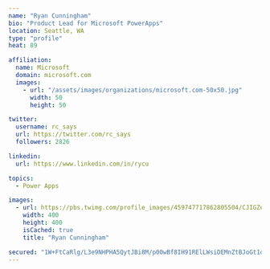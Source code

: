```yaml
---
name: "Ryan Cunningham"
bio: "Product Lead for Microsoft PowerApps"
location: Seattle, WA
type: "profile"
heat: 89

affiliation:
  name: Microsoft
  domain: microsoft.com
  images:
    - url: "/assets/images/organizations/microsoft.com-50x50.jpg"
      width: 50
      height: 50

twitter:
  username: rc_says
  url: https://twitter.com/rc_says
  followers: 2826

linkedin:
  url: https://www.linkedin.com/in/rycu

topics:
  - Power Apps

images:
  - url: https://pbs.twimg.com/profile_images/459747717862805504/CJIGZejd_400x400.png
    width: 400
    height: 400
    isCached: true
    title: "Ryan Cunningham"

secured: "1W+FtCaRlg/L3e9NHPHA5QytJBi8M/p00wBf8IH91RElLWsiDEMnZtBJoGt1oe83/SPghv+v4bNNgIeeLnipA2ECdL9bP6C7+u+rsT9BwFV10mnv9I3ydcQF5tXo5cSGF/1e+HaKB+7yaaky7gLUektbVKJ5s1OYNBGA0N2SfNqD6zU6NwJdJJ2B3BoI+bEMLjH8ycdfHu3bNn+i5ZY35jbi/XbQyrw2+CTT8JIAA2To/Nu7Hly4r6xpWVaz4u16MBWfrS/IcUjx1RVoJrteidPnkqSjajMxZQq8WhYqY+afhMQaKv7ju+4QIJJH7GxNfJZTB9yOdIa2UU3hAcEmtteI6FNLSzlad1rR8cUf7QH6KdstxnZ3ZjZRo5/InyZNMObqdQanZHJ54rRBqjt2UluX7WPU/hh0e02/5EwpPbg=;vXpNc9tQTfZUXCa9mNLOiw=="
---
```


